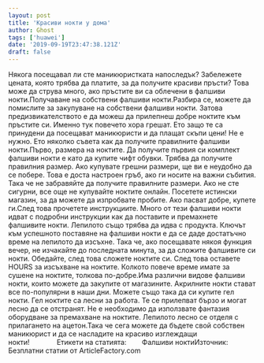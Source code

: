 ```yaml
---
layout: post
title: 'Красиви нокти у дома'
author: Ghost
tags: ['huawei']
date: '2019-09-19T23:47:38.121Z'
draft: false
---
```


Някога посещавал ли сте маникюристката напоследък? Забележете цената, която трябва да платите, за да получите красиви пръсти? Това може да струва много, ако пръстите ви са облечени в фалшиви нокти.Получаване на собствени фалшиви нокти.Разбира се, можете да помислите за закупуване на собствени фалшиви нокти. Затова предизвикателството е да можеш да прилепнеш добре ноктите към пръстите си. Именно тук повечето хора грешат. Ето защо те са принудени да посещават маникюристи и да плащат скъпи цени! Не е нужно. Ето няколко съвета как да получите правилните фалшиви нокти.Първо, размера на ноктите. Да получите първия си комплект фалшиви нокти е като да купите чифт обувки. Трябва да получите правилния размер. Ако купувате грешни размери, ще ви е неудобно да се побере. Това е доста настроен гръб, ако ги носите на важни събития. Така че не забравяйте да получите правилните размери. Ако не сте сигурни, все още не купувайте ноктите онлайн. Посетете истински магазин, за да можете да изпробвате пробите. Ако пасват добре, купете ги.След това прочетете инструкциите. Много от тези фалшиви нокти идват с подробни инструкции как да поставите и премахнете фалшивите нокти. Лепилото също трябва да идва с продукта. Ключът към успешното поставяне на фалшиви нокти е да се даде достатъчно време на лепилото да изсъхне. Така че, ако посещавате някоя функция вечер, не изчакайте до последната минута, за да сложите фалшивите си нокти. Обедайте, след това сложете ноктите си. След това оставете HOURS за изсъхване на ноктите. Колкото повече време имате за сушене на ноктите, толкова по-добре.Има различни видове фалшиви нокти, които можете да закупите от магазините. Акрилните нокти стават все по-популярни в наши дни. Можете също така да си купите гел нокти. Гел ноктите са лесни за работа. Те се прилепват бързо и могат лесно да се отстранят. Не е необходимо да използвате фантазия оборудване за премахване на ноктите. Лепилото лесно се отделя с прилагането на ацетон.Така че сега можете да бъдете свой собствен маникюрист и да се насладите на красиво изглеждащи нокти!              Етикети на статията:        Фалшиви ноктиИзточник: Безплатни статии от ArticleFactory.com
